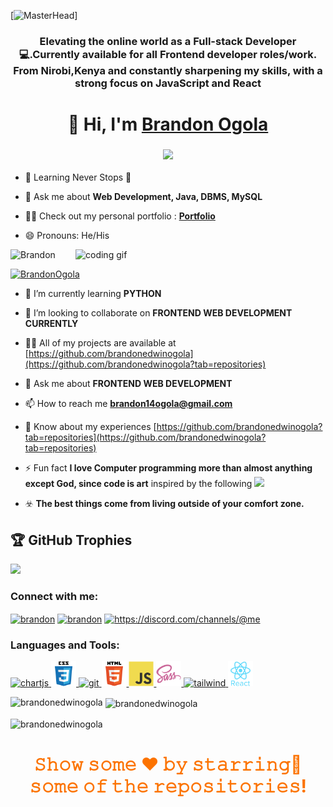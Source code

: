 [![MasterHead](https://digitaledgetech.in/images/Banner_03.gif)]

<!--<h1 align="center">Hi 👋, I'm Brandon Edwin Ogola</h1>-->
<h3 align="center">Elevating the online world as a Full-stack Developer 💻.Currently available for all Frontend developer roles/work. From Nirobi,Kenya and constantly sharpening my skills, with a strong focus on JavaScript and React</h3>

<h1 align="center">👋 Hi, I'm <a href="https://https://www.linkedin.com/in/brandon-edwin-ogola-b77063232/" target="_blank"> Brandon Ogola </a></h1>
<h3 align="center"> <img src="https://readme-typing-svg.herokuapp.com?color=0357F7&lines=Full+Stack+Developer+%3A)" /> </h3>

- 🌱 Learning Never Stops 🚀

- 💬 Ask me about **Web Development, Java, DBMS, MySQL**

- 👨‍💻 Check out my personal portfolio : **<a href="https://branonogolaportfoliowebsite.netlify.app/" target="_blank">Portfolio</a>**

- 😄 Pronouns: He/His

<img align="right" alt="coding gif" width= "400" src="https://media0.giphy.com/media/qgQUggAC3Pfv687qPC/giphy.gif">

<p align="left"> <img src="https://komarev.com/ghpvc/?username=brandonedwinogola&label=Profile%20views&color=0e75b6&style=flat" alt="Brandon" /> </p>

<p align="left"> <a href="https://twitter.com/BrandonOgola" target="blank"><img src="https://img.shields.io/twitter/follow/BrandonOgola?logo=twitter&style=for-the-badge" alt="BrandonOgola" /></a> </p>

- 🌱 I’m currently learning **PYTHON**

- 👯 I’m looking to collaborate on **FRONTEND WEB DEVELOPMENT CURRENTLY**

- 👨‍💻 All of my projects are available at [https://github.com/brandonedwinogola](https://github.com/brandonedwinogola?tab=repositories)

- 💬 Ask me about **FRONTEND WEB DEVELOPMENT**

- 📫 How to reach me **brandon14ogola@gmail.com**

- 📄 Know about my experiences [https://github.com/brandonedwinogola?tab=repositories](https://github.com/brandonedwinogola?tab=repositories)

- ⚡ Fun fact **I love Computer programming more than almost anything except God, since code is art** inspired by the following ![](https://quotes-github-readme.vercel.app/api?type=horizontal&theme=radical)

- ☣️ **The best things come from living outside of your comfort zone.**

## 🏆 GitHub Trophies
![](https://github-profile-trophy.vercel.app/?username=brandonedwinogola&theme=dracula&no-frame=false&no-bg=false&margin-w=4)


<h3 align="left">Connect with me:</h3>
<p align="left">
<a href="https://codepen.io/brandonedwinogola" target="blank"><img align="center" src="https://raw.githubusercontent.com/rahuldkjain/github-profile-readme-generator/master/src/images/icons/Social/codepen.svg" alt="brandon" height="30" width="40" /></a>
<a href="https://twitter.com/BrandonOgola" target="blank"><img align="center" src="https://raw.githubusercontent.com/rahuldkjain/github-profile-readme-generator/master/src/images/icons/Social/twitter.svg" alt="brandon" height="30" width="40" /></a>
<a href="https://discord.com/channels/@me" target="blank"><img align="center" src="https://raw.githubusercontent.com/rahuldkjain/github-profile-readme-generator/master/src/images/icons/Social/discord.svg" alt="https://discord.com/channels/@me" height="30" width="40" /></a>
</p>

<h3 align="left">Languages and Tools:</h3>
<p align="left"> <a href="https://www.chartjs.org" target="_blank" rel="noreferrer"> <img src="https://www.chartjs.org/media/logo-title.svg" alt="chartjs" width="40" height="40"/> </a>        <a href="https://www.w3schools.com/css/" target="_blank" rel="noreferrer"> <img src="https://raw.githubusercontent.com/devicons/devicon/master/icons/css3/css3-original-wordmark.svg" alt="css3" width="40" height="40"/> </a> <a href="https://git-scm.com/" target="_blank" rel="noreferrer"> <img src="https://www.vectorlogo.zone/logos/git-scm/git-scm-icon.svg" alt="git" width="40" height="40"/> </a> <a href="https://www.w3.org/html/" target="_blank" rel="noreferrer"> <img src="https://raw.githubusercontent.com/devicons/devicon/master/icons/html5/html5-original-wordmark.svg" alt="html5" width="40" height="40"/> </a> <a href="https://developer.mozilla.org/en-US/docs/Web/JavaScript" target="_blank" rel="noreferrer"> <img src="https://raw.githubusercontent.com/devicons/devicon/master/icons/javascript/javascript-original.svg" alt="javascript" width="40" height="40"/> </a> <a href="https://sass-lang.com" target="_blank" rel="noreferrer"> <img src="https://raw.githubusercontent.com/devicons/devicon/master/icons/sass/sass-original.svg" alt="sass" width="40" height="40"/> </a> <a href="https://tailwindcss.com/" target="_blank" rel="noreferrer"> <img src="https://www.vectorlogo.zone/logos/tailwindcss/tailwindcss-icon.svg" alt="tailwind" width="40" height="40"/> </a> <a href="https://reactjs.org/" target="_blank" rel="noreferrer"> <img src="https://raw.githubusercontent.com/devicons/devicon/master/icons/react/react-original-wordmark.svg" alt="react" width="40" height="40"/> </a> </p>

<p><img align="left" src="https://github-readme-stats.vercel.app/api/top-langs?username=brandonedwinogola&show_icons=true&locale=en&layout=compact" alt="brandonedwinogola" /></p>

<p>&nbsp;<img align="center" src="https://github-readme-stats.vercel.app/api?username=brandonedwinogola&show_icons=true&locale=en" alt="brandonedwinogola" /></p>

<p><img align="center" src="https://github-readme-streak-stats.herokuapp.com/?user=brandonedwinogola&" alt="brandonedwinogola" /></p>

<h1 align="center" style="color:#FC7300;">𝚂𝚑𝚘𝚠 𝚜𝚘𝚖𝚎 ❤️ 𝚋𝚢 𝚜𝚝𝚊𝚛𝚛𝚒𝚗𝚐🌟 𝚜𝚘𝚖𝚎 𝚘𝚏 𝚝𝚑𝚎 𝚛𝚎𝚙𝚘𝚜𝚒𝚝𝚘𝚛𝚒𝚎𝚜!</h1>
<!---
brandonedwinogola/brandonedwinogola is a ✨ special ✨ repository because its `README.md` (this file) appears on your GitHub profile.
You can click the Preview link to take a look at your changes.
--->


